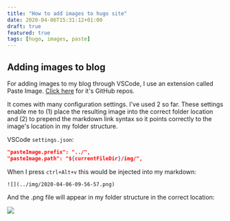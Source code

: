 ```yaml
---
title: "How to add images to hugo site"
date: 2020-04-06T15:31:12+01:00
draft: true
featured: true
tags: [hugo, images, paste]
---
```


## Adding images to blog

For adding images to my blog through VSCode, I use an extension called Paste Image.  [Click here](https://github.com/mushanshitiancai/vscode-paste-image) for it's GitHub repos.

It comes with many configuration settings.  I've used 2 so far.  These settings enable me to (1) place the resulting image into the correct folder location and (2) to prepend the markdown link syntax so it points correctly to the image's location in my folder structure.

VSCode `settings.json`:

```json
"pasteImage.prefix": "../",
"pasteImage.path": "${currentFileDir}/img/",
```

When I press `ctrl+Alt+v` this would be injected into my markdown:

```
![](../img/2020-04-06-09-56-57.png)
```

And the .png file will appear in my folder structure in the correct location:

![](../img/2020-04-06-09-56-57.png)

